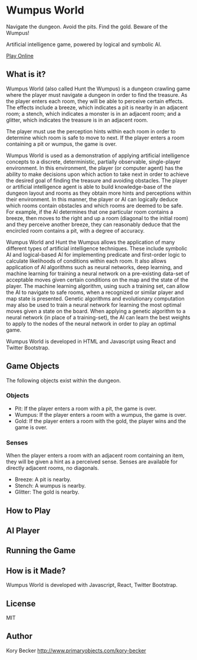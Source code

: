 Wumpus World
============

Navigate the dungeon. Avoid the pits. Find the gold. Beware of the Wumpus!

Artificial intelligence game, powered by logical and symbolic AI.

[Play Online](http://primaryobjects.github.io/wumpus/)

## What is it?

Wumpus World (also called Hunt the Wumpus) is a dungeon crawling game where the player must navigate a dungeon in order to find the treasure. As the player enters each room, they will be able to perceive certain effects. The effects include a breeze, which indicates a pit is nearby in an adjacent room; a stench, which indicates a monster is in an adjacent room; and a glitter, which indicates the treasure is in an adjacent room.

The player must use the perception hints within each room in order to determine which room is safe to move to next. If the player enters a room containing a pit or wumpus, the game is over.

Wumpus World is used as a demonstration of applying artificial intelligence concepts to a discrete, deterministic, partially observable, single-player environment. In this environment, the player (or computer agent) has the ability to make decisions upon which action to take next in order to achieve the desired goal of finding the treasure and avoiding obstacles. The player or artificial intelligence agent is able to build knowledge-base of the dungeon layout and rooms as they obtain more hints and perceptions within their environment. In this manner, the player or AI can logically deduce which rooms contain obstacles and which rooms are deemed to be safe. For example, if the AI determines that one particular room contains a breeze, then moves to the right and up a room (diagonal to the initial room) and they perceive another breeze, they can reasonably deduce that the encircled room contains a pit, with a degree of accuracy.

Wumpus World and Hunt the Wumpus allows the application of many different types of artificial intelligence techniques. These include symbolic AI and logical-based AI for implementing predicate and first-order logic to calculate likelihoods of conditions within each room. It also allows application of AI algorithms such as neural networks, deep learning, and machine learning for training a neural network on a pre-existing data-set of acceptable moves given certain conditions on the map and the state of the player. The machine learning algorithm, using such a training set, can allow the AI to navigate to safe rooms, when a recognized or similar player and map state is presented. Genetic algorithms and evolutionary computation may also be used to train a neural network for learning the most optimal moves given a state on the board. When applying a genetic algorithm to a neural network (in place of a training-set), the AI can learn the best weights to apply to the nodes of the neural network in order to play an optimal game.

Wumpus World is developed in HTML and Javascript using React and Twitter Bootstrap.

## Game Objects

The following objects exist within the dungeon.

### Objects

- Pit: If the player enters a room with a pit, the game is over.
- Wumpus: If the player enters a room with a wumpus, the game is over.
- Gold: If the player enters a room with the gold, the player wins and the game is over.

### Senses

When the player enters a room with an adjacent room containing an item, they will be given a hint as a perceived sense. Senses are available for directly adjacent rooms, no diagonals.

- Breeze: A pit is nearby.
- Stench: A wumpus is nearby.
- Glitter: The gold is nearby.

## How to Play

## AI Player

## Running the Game

## How is it Made?

Wumpus World is developed with Javascript, React, Twitter Bootstrap.

## License

MIT

## Author

Kory Becker
http://www.primaryobjects.com/kory-becker

